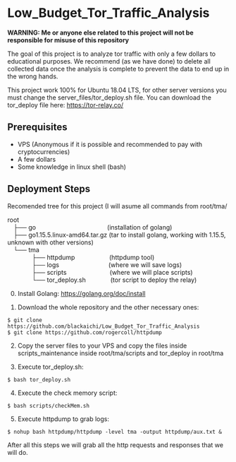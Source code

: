 # Low_Budget_Tor_Traffic_Analysis

**WARNING: Me or anyone else related to this project will not be responsible for misuse of this repository**

The goal of this project is to analyze tor traffic with only a few dollars to educational purposes. We recommend (as we have done) to delete all collected data once the analysis is complete to prevent the data to end up in the wrong hands. 

This project work 100% for Ubuntu 18.04 LTS, for other server versions you must change the server_files/tor_deploy.sh file. You can download the tor_deploy file here: https://tor-relay.co/

## Prerequisites
- VPS (Anonymous if it is possible and recommended to pay with cryptocurrencies)
- A few dollars
- Some knowledge in linux shell (bash)

## Deployment Steps

Recomended tree for this project (I will asume all commands from root/tma/

root  
 ├── go             (installation of golang)  
 ├── go1.15.5.linux-amd64.tar.gz  (tar to install golang, working with 1.15.5, unknown with other versions)    
 └── tma    
    ├── httpdump       (httpdump tool)  
    ├── logs        (where we will save logs)  
    ├── scripts       (where we will place scripts)  
    └── tor_deploy.sh    (tor script to deploy the relay)  
    
0. Install Golang: https://golang.org/doc/install
    
1. Download the whole repository and the other necessary ones:   
``` console
$ git clone https://github.com/blackaichi/Low_Budget_Tor_Traffic_Analysis   
$ git clone https://github.com/rogercoll/httpdump
```

2. Copy the server files to your VPS and copy the files inside scripts_maintenance inside root/tma/scripts and tor_deploy in root/tma

3. Execute tor_deploy.sh:  
```console
$ bash tor_deploy.sh
```

4. Execute the check memory script:  
```console 
$ bash scripts/checkMem.sh
```

5. Execute httpdump to grab logs:
```console
$ nohup bash httpdump/httpdump -level tma -output httpdump/aux.txt &
```
After all this steps we will grab all the http requests and responses that we will do.
